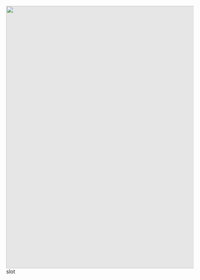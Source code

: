 <img style="display: block; user-select: none; margin: auto; cursor: zoom-in; background-color: rgb(230, 230, 230); --darkreader-inline-bgcolor:#26292b;" src="https://64.media.tumblr.com/132a18c…/289784d6fbcb7f73-77/s1280x1920/a0111c3….gif" width="981" height="703" data-darkreader-inline-bgcolor>slot
